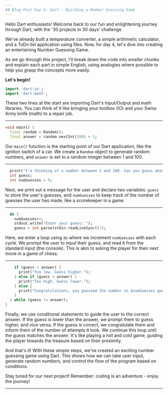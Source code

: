 ```yaml
---
## Blog Post Day 4: Dart - Building a Number Guessing Game
---
```


Hello Dart enthusiasts! Welcome back to our fun and enlightening journey through Dart, with the '30 projects in 30 days' challenge. 

We've already built a temperature converter, a simple arithmetic calculator, and a ToDo list application using files. Now, for day 4, let's dive into creating an entertaining Number Guessing Game. 

As we go through this project, I'll break down the code into smaller chunks and explain each part in simple English, using analogies where possible to help you grasp the concepts more easily.

**Let's begin!**

```dart
import 'dart:io';
import 'dart:math';
```

These two lines at the start are importing Dart's Input/Output and math libraries. You can think of it like bringing your toolbox (IO) and your Swiss Army knife (math) to a repair job.

---

```dart
void main() {
  final random = Random();
  final answer = random.nextInt(100) + 1; 
```

Our `main()` function is the starting point of our Dart application, like the ignition switch of a car. We create a `Random` object to generate random numbers, and `answer` is set to a random integer between 1 and 100.

---

```dart
  print("I'm thinking of a number between 1 and 100. Can you guess what it is?");
  int guess;
  int numGuesses = 0;
```

Next, we print out a message for the user and declare two variables: `guess` to store the user's guesses, and `numGuesses` to keep track of the number of guesses the user has made, like a scorekeeper in a game.

---

```dart
  do {
    numGuesses++;
    stdout.write("Enter your guess: ");
    guess = int.parse(stdin.readLineSync()!);
```

Here, we enter a loop using `do` where we increment `numGuesses` with each cycle. We prompt the user to input their guess, and read it from the standard input (the console). This is akin to asking the player for their next move in a game of chess.

---

```dart
    if (guess < answer) {
      print("Too low. Guess higher.");
    } else if (guess > answer) {
      print("Too high. Guess lower.");
    } else {
      print("Congratulations, you guessed the number in $numGuesses guesses!");
    }
  } while (guess != answer);
}
```

Finally, we use conditional statements to guide the user to the correct answer. If the guess is lower than the answer, we prompt them to guess higher, and vice versa. If the guess is correct, we congratulate them and inform them of the number of attempts it took. We continue this loop until the guess matches the answer. It's like playing a hot and cold game, guiding the player towards the treasure based on their proximity.

And that's it! With these simple steps, we've created an exciting number guessing game using Dart. This shows how we can take user input, generate random numbers, and control the flow of the program based on conditions. 

Stay tuned for our next project! Remember: coding is an adventure - enjoy the journey!

---
